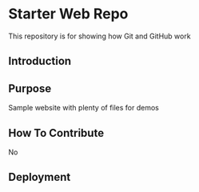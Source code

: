 # Starter Web Repo

This repository is for showing how Git and GitHub work

## Introduction

## Purpose

Sample website with plenty of files for demos

## How To Contribute

No

## Deployment
